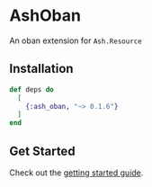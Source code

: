 # AshOban

An oban extension for `Ash.Resource`

## Installation

```elixir
def deps do
  [
    {:ash_oban, "~> 0.1.6"}
  ]
end
```

## Get Started

Check out the [getting started guide](/documentation/tutorials/get-started-with-ash-oban.md).
